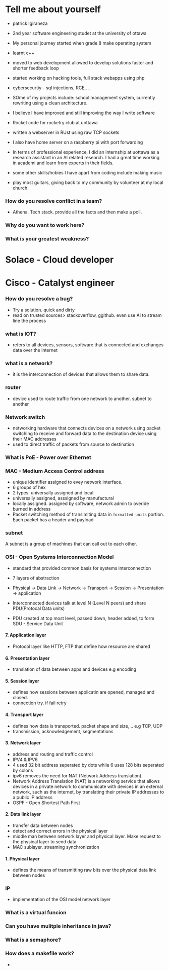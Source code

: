 # Tell me about yourself

- patrick Igiraneza
- 2nd year software engineering studet at the university of ottawa

- My personal journey started when grade 8 make operating system
- learnt c++
- moved to web development allowed to develop solutions faster and shorter feedback loop
- started working on hacking tools, full stack webapps using php
- cybersecurtiy - sql injections, RCE,. ..
- SOme of my projects include: school management system, currently rewriting using a clean architecture.

- I believe I have improved and still improving the way I write software
- Rocket code for rocketry club at uottawa

- written a webserver in RUst using raw TCP sockets
- I also have home server on a raspberry pi with port forwarding

- In terms of professional experience, I did an internship at uottawa as a research assistant in an AI related research. I had a great time working in academi and learn from experts in their fields.

- some other skills/hobies I have apart from coding include making music
- play most guitars, giving back to my community by volunteer at my local church.

### How do you resolve conflict in a team?

- Athena. Tech stack. provide all the facts and then make a poll.

### Why do you want to work here?

### What is your greatest weakness?

# Solace - Cloud developer

# Cisco - Catalyst engineer

### How do you resolve a bug?

- Try a solution. quick and dirty
- read on trusted sources> stackoverflow, ggithub. even use AI to stream line the process

### what is IOT?

- refers to all devices, sensors, software that is connected and exchanges data over the internet

### what is a network?

- it is the interconnection of devices that allows them to share data.

### router

- device used to route traffic from one network to another. subnet to another

### Network switch

- networking hardware that connects devices on a network using packet switching to receive and forward data to the destination device using their MAC addresses
- used to direct traffic of packets from source to destination

### What is PoE - Power over Ethernet

### MAC - Medium Access Control address

- unique identifier assigned to evey network interface.
- 6 groups of hex
- 2 types: universally assigned and local
- universally assigned, asssigned by manufactural
- locally assigned. assigned by software, network admin to overide burned in address
- Packet switching method of transimiting data in `formatted units` portion. Each packet has a header and payload

### subnet

A subnet is a group of machines that can call out to each other.

### OSI - Open Systems Interconnection Model

- standard that provided common basis for systems interconnection
- 7 layers of abstraction
- Physical -> Data Link -> Network -> Transport -> Session -> Presentation -> application

- Interconnected devices talk at level N (Level N peers) and share PDU(Protocal Data units)
- PDU created at top most level, passed down, header added, to form SDU - Service Data Unit

#### 7. Application layer

- Protocol layer like HTTP, FTP that define how resource are shared

#### 6. Presentation layer

- translation of data between apps and devices e.g encoding

#### 5. Session layer

- defines how sessions between applicatin are opened, managed and closed.
- connection try. if fail retry

#### 4. Transport layer

- defines how data is transported. packet shape and size, .. e.g TCP, UDP
- transmission, acknowledgement, segmentations

#### 3. Network layer

- address and routing and traffic control
- IPV4 & IPV6
- 4 used 32 bit address seperated by dots while 6 uses 128 bits seperated by colons
- ipv6 removes the need for NAT (Network Address translation).
- Network Address Translation (NAT) is a networking service that allows devices in a private network to communicate with devices in an external network, such as the internet, by translating their private IP addresses to a public IP address
- OSPF - Open Shortest Path First

#### 2. Data link layer

- transfer data between nodes
- detect and correct errors in the physical layer
- middle man between network layer and physical layer. Make request to the physical layer to send data
- MAC sublayer. streaming synchronization

#### 1. Physical layer

- defines the means of transmitting raw bits over the physical data link between nodes

### IP

- implementation of the OSI model network layer

### What is a virtual funcion

### Can you have mulitple inheritance in java?

### What is a semaphore?

### How does a makefile work?

-
